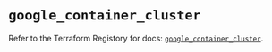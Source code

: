 # `google_container_cluster`

Refer to the Terraform Registory for docs: [`google_container_cluster`](https://registry.terraform.io/providers/hashicorp/google-beta/5.8.0/docs/resources/google_container_cluster).
